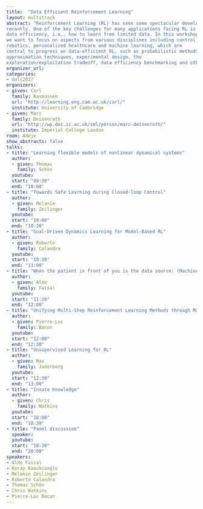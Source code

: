 ```yaml
---
title:  "Data Efficient Reinforcement Learning"
layout: multitrack
abstract: "Reinforcement Learning (RL) has seen some spectacular developments
recently. One of the key challenges for many applications facing RL is
data efficiency, i.e., how to learn from limited data. In this workshop
we want to focus on aspects from various disciplines including control,
robotics, personalized healthcare and machine learning, which are
central to progress on data-efficient RL, such as probabilistic methods,
approximation techniques, experimental design, the
exploration/exploitation tradeoff, data efficiency benchmarking and others."
organizer_url: 
categories:
- dali2017
organizers:
- given: Carl 
  family: Rasmussen
  url: "http://learning.eng.cam.ac.uk/carl/"
  institute: University of Cambridge
- given: Marc 
  family: Deisenroth
  url: "http://wp.doc.ic.ac.uk/sml/person/marc-deisenroth/"
  institute: Imperial College London  
room: Adeje
show_abstracts: false
talks:
- title: "Learning flexible models of nonlinear dynamical systems"
  author:
  - given: Thomas
    family: Schön
  youtube: 
  start: "09:30"
  end: "10:00"
- title: "Towards Safe Learning during Closed-loop Control"
  author:
  - given: Melanie
    family: Zeilinger
  youtube: 
  start: "10:00"
  end: "10:30"
- title: "Goal-Driven Dynamics Learning for Model-Based RL"
  author:
  - given: Roberto
    family: Calandra
  youtube: 
  start: "10:30"
  end: "11:00"
- title: "When the patient in front of you is the data source: (Machine) learning to adapt in real-time to acute clinical settings"
  author:
  - given: Aldo
    family: Faisal
  youtube: 
  start: "11:30"
  end: "12:00"
- title: "Unifying Multi-Step Reinforcement Learning Methods through Matrix Splittings"
  author:
  - given: Pierre-Luc
    family: Bacon
  youtube: 
  start: "12:00"
  end: "12:30"
- title: "Unsupervised Learning for RL"
  author:
  - given: Max
    family: Jaderberg
  youtube: 
  start: "12:30"
  end: "13:00"
- title: "Innate Knowledge"
  author:
  - given: Chris
    family: Watkins
  youtube: 
  start: "18:00"
  end: "18:30"
- title: "Panel discussion"
  speaker: 
  youtube: 
  start: "18:30"
  end: "20:00"
speakers:
- Aldo Faisal
- Koray Kavukcuoglu
- Melanie Zeilinger
- Roberto Calandra
- Thomas Schön
- Chris Watkins
- Pierre-Luc Bacon
---
```

